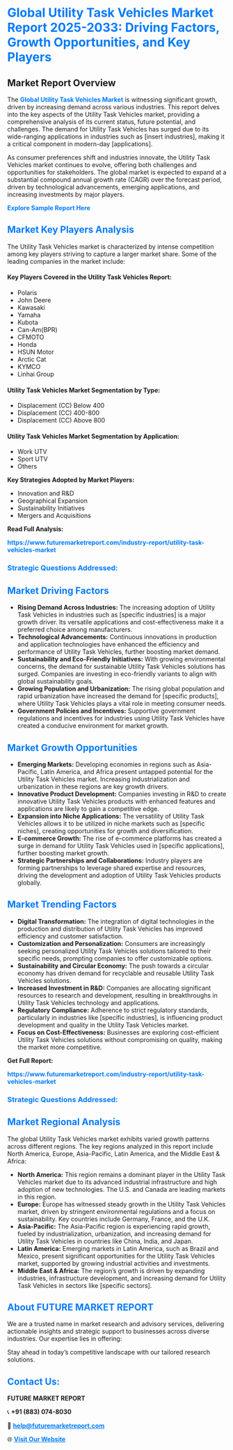 <h1 style="color: #007BFF;">Global Utility Task Vehicles Market Report 2025-2033: Driving Factors, Growth Opportunities, and Key Players</h1>

<section id="overview">
<h2>Market Report Overview</h2>
<p>The <a href="https://www.futuremarketreport.com/industry-report/utility-task-vehicles-market" style="color: #007BFF; text-decoration: none;"><strong>Global Utility Task Vehicles Market</strong></a> is witnessing significant growth, driven by increasing demand across various industries. This report delves into the key aspects of the Utility Task Vehicles market, providing a comprehensive analysis of its current status, future potential, and challenges. The demand for Utility Task Vehicles has surged due to its wide-ranging applications in industries such as [insert industries], making it a critical component in modern-day [applications].</p>
<p>As consumer preferences shift and industries innovate, the Utility Task Vehicles market continues to evolve, offering both challenges and opportunities for stakeholders. The global market is expected to expand at a substantial compound annual growth rate (CAGR) over the forecast period, driven by technological advancements, emerging applications, and increasing investments by major players.</p>
</section>

<section id="overview">
<p><a href="https://www.futuremarketreport.com/request-sample/reportId=56453" style="color: #007BFF; text-decoration: none;"><strong>Explore Sample Report Here</strong></a></p>
</section>

<section id="key-players">
<h2 style="color: #007BFF;">Market Key Players Analysis</h2>
<p>The Utility Task Vehicles market is characterized by intense competition among key players striving to capture a larger market share. Some of the leading companies in the market include:</p>
<h4>Key Players Covered in the Utility Task Vehicles Report:</h4>
<ul><li>Polaris</li><li>John Deere</li><li>Kawasaki</li><li>Yamaha</li><li>Kubota</li><li>Can-Am(BPR)</li><li>CFMOTO</li><li>Honda</li><li>HSUN Motor</li><li>Arctic Cat</li><li>KYMCO</li><li>Linhai Group</li></ul>
<h4>Utility Task Vehicles Market Segmentation by Type:</h4>
<ul><li>Displacement (CC) Below 400</li><li>Displacement (CC) 400-800</li><li>Displacement (CC) Above 800</li></ul>

<h4>Utility Task Vehicles Market Segmentation by Application:</h4>
<ul><li>Work UTV</li><li>Sport UTV</li><li>Others</li></ul>
<p><strong>Key Strategies Adopted by Market Players:</strong></p>
<ul>
<li>Innovation and R&D</li>
<li>Geographical Expansion</li>
<li>Sustainability Initiatives</li>
<li>Mergers and Acquisitions</li>
</ul>
</section>

<section>
<p><strong>Read Full Analysis: </strong></p><a href="https://www.futuremarketreport.com/industry-report/utility-task-vehicles-market" style="color: #007BFF; text-decoration: none;"><strong>https://www.futuremarketreport.com/industry-report/utility-task-vehicles-market</strong></a>
<h3 style="color: #007BFF;">Strategic Questions Addressed:</h3>
</section>

<section id="driving-factors">
<h2 style="color: #007BFF;">Market Driving Factors</h2>
<ul>
<li><strong>Rising Demand Across Industries:</strong> The increasing adoption of Utility Task Vehicles in industries such as [specific industries] is a major growth driver. Its versatile applications and cost-effectiveness make it a preferred choice among manufacturers.</li>
<li><strong>Technological Advancements:</strong> Continuous innovations in production and application technologies have enhanced the efficiency and performance of Utility Task Vehicles, further boosting market demand.</li>
<li><strong>Sustainability and Eco-Friendly Initiatives:</strong> With growing environmental concerns, the demand for sustainable Utility Task Vehicles solutions has surged. Companies are investing in eco-friendly variants to align with global sustainability goals.</li>
<li><strong>Growing Population and Urbanization:</strong> The rising global population and rapid urbanization have increased the demand for [specific products], where Utility Task Vehicles plays a vital role in meeting consumer needs.</li>
<li><strong>Government Policies and Incentives:</strong> Supportive government regulations and incentives for industries using Utility Task Vehicles have created a conducive environment for market growth.</li>
</ul>
</section>

<section id="growth-opportunities">
<h2 style="color: #007BFF;">Market Growth Opportunities</h2>
<ul>
<li><strong>Emerging Markets:</strong> Developing economies in regions such as Asia-Pacific, Latin America, and Africa present untapped potential for the Utility Task Vehicles market. Increasing industrialization and urbanization in these regions are key growth drivers.</li>
<li><strong>Innovative Product Development:</strong> Companies investing in R&D to create innovative Utility Task Vehicles products with enhanced features and applications are likely to gain a competitive edge.</li>
<li><strong>Expansion into Niche Applications:</strong> The versatility of Utility Task Vehicles allows it to be utilized in niche markets such as [specific niches], creating opportunities for growth and diversification.</li>
<li><strong>E-commerce Growth:</strong> The rise of e-commerce platforms has created a surge in demand for Utility Task Vehicles used in [specific applications], further boosting market growth.</li>
<li><strong>Strategic Partnerships and Collaborations:</strong> Industry players are forming partnerships to leverage shared expertise and resources, driving the development and adoption of Utility Task Vehicles products globally.</li>
</ul>
</section>

<section id="trending-factors">
<h2 style="color: #007BFF;">Market Trending Factors</h2>
<ul>
<li><strong>Digital Transformation:</strong> The integration of digital technologies in the production and distribution of Utility Task Vehicles has improved efficiency and customer satisfaction.</li>
<li><strong>Customization and Personalization:</strong> Consumers are increasingly seeking personalized Utility Task Vehicles solutions tailored to their specific needs, prompting companies to offer customizable options.</li>
<li><strong>Sustainability and Circular Economy:</strong> The push towards a circular economy has driven demand for recyclable and reusable Utility Task Vehicles solutions.</li>
<li><strong>Increased Investment in R&D:</strong> Companies are allocating significant resources to research and development, resulting in breakthroughs in Utility Task Vehicles technology and applications.</li>
<li><strong>Regulatory Compliance:</strong> Adherence to strict regulatory standards, particularly in industries like [specific industries], is influencing product development and quality in the Utility Task Vehicles market.</li>
<li><strong>Focus on Cost-Effectiveness:</strong> Businesses are exploring cost-efficient Utility Task Vehicles solutions without compromising on quality, making the market more competitive.</li>
</ul>
</section>

<section>
<p><strong>Get Full Report: </strong></p><a href="https://www.futuremarketreport.com/industry-report/utility-task-vehicles-market" style="color: #007BFF; text-decoration: none;"><strong>https://www.futuremarketreport.com/industry-report/utility-task-vehicles-market</strong></a>
<h3 style="color: #007BFF;">Strategic Questions Addressed:</h3>
</section>


<section id="regional-analysis">
<h2 style="color: #007BFF;">Market Regional Analysis</h2>
<p>The global Utility Task Vehicles market exhibits varied growth patterns across different regions. The key regions analyzed in this report include North America, Europe, Asia-Pacific, Latin America, and the Middle East & Africa:</p>
<ul>
<li><strong>North America:</strong> This region remains a dominant player in the Utility Task Vehicles market due to its advanced industrial infrastructure and high adoption of new technologies. The U.S. and Canada are leading markets in this region.</li>
<li><strong>Europe:</strong> Europe has witnessed steady growth in the Utility Task Vehicles market, driven by stringent environmental regulations and a focus on sustainability. Key countries include Germany, France, and the U.K.</li>
<li><strong>Asia-Pacific:</strong> The Asia-Pacific region is experiencing rapid growth, fueled by industrialization, urbanization, and increasing demand for Utility Task Vehicles in countries like China, India, and Japan.</li>
<li><strong>Latin America:</strong> Emerging markets in Latin America, such as Brazil and Mexico, present significant opportunities for the Utility Task Vehicles market, supported by growing industrial activities and investments.</li>
<li><strong>Middle East & Africa:</strong> The region’s growth is driven by expanding industries, infrastructure development, and increasing demand for Utility Task Vehicles in sectors like [specific sectors].</li>
</ul>
</section>

<footer>
<h2 style="color: #007BFF;">About FUTURE MARKET REPORT</h2>
<p>We are a trusted name in market research and advisory services, delivering actionable insights and strategic support to businesses across diverse industries. Our expertise lies in offering:</p>

<p>Stay ahead in today’s competitive landscape with our tailored research solutions.</p>

<h2 style="color: #007BFF;">Contact Us:</h2>
<p><strong>FUTURE MARKET REPORT</strong></p>
<p>📞 <strong>+91 (883) 074-8030</strong></p>
<p>📧 <strong><a href="mailto:help@futuremarketreport.com" style="color: #007BFF;">help@futuremarketreport.com</a></strong></p>
<p>🌐 <strong><a href="https://www.futuremarketreport.com/" style="color: #007BFF;">Visit Our Website</a></strong></p>
</footer>
